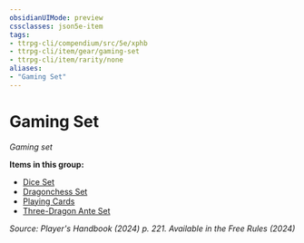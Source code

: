 ```yaml
---
obsidianUIMode: preview
cssclasses: json5e-item
tags:
- ttrpg-cli/compendium/src/5e/xphb
- ttrpg-cli/item/gear/gaming-set
- ttrpg-cli/item/rarity/none
aliases: 
- "Gaming Set"
---
```

# Gaming Set
*Gaming set*  



**Items in this group:**

- [Dice Set](3-Compendium/items/dice-set-xphb.md)
- [Dragonchess Set](3-Compendium/items/dragonchess-set-xphb.md)
- [Playing Cards](3-Compendium/items/playing-cards-xphb.md)
- [Three-Dragon Ante Set](3-Compendium/items/three-dragon-ante-set-xphb.md)

*Source: Player's Handbook (2024) p. 221. Available in the Free Rules (2024)*